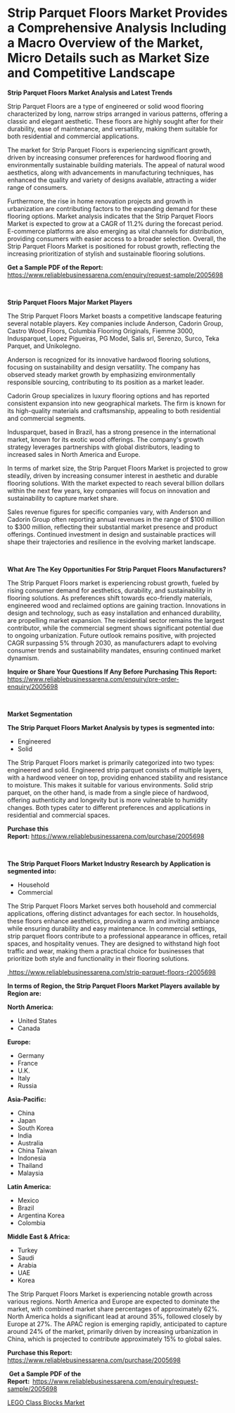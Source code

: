 <p><h1>Strip Parquet Floors Market Provides a Comprehensive Analysis Including a Macro Overview of the Market, Micro Details such as Market Size and Competitive Landscape</h1></p><p><strong>Strip Parquet Floors Market Analysis and Latest Trends</strong></p>
<p><p>Strip Parquet Floors are a type of engineered or solid wood flooring characterized by long, narrow strips arranged in various patterns, offering a classic and elegant aesthetic. These floors are highly sought after for their durability, ease of maintenance, and versatility, making them suitable for both residential and commercial applications. </p><p>The market for Strip Parquet Floors is experiencing significant growth, driven by increasing consumer preferences for hardwood flooring and environmentally sustainable building materials. The appeal of natural wood aesthetics, along with advancements in manufacturing techniques, has enhanced the quality and variety of designs available, attracting a wider range of consumers. </p><p>Furthermore, the rise in home renovation projects and growth in urbanization are contributing factors to the expanding demand for these flooring options. Market analysis indicates that the Strip Parquet Floors Market is expected to grow at a CAGR of 11.2% during the forecast period. E-commerce platforms are also emerging as vital channels for distribution, providing consumers with easier access to a broader selection. Overall, the Strip Parquet Floors Market is positioned for robust growth, reflecting the increasing prioritization of stylish and sustainable flooring solutions.</p></p>
<p><strong>Get a Sample PDF of the Report:&nbsp;</strong> <a href="https://www.reliablebusinessarena.com/enquiry/request-sample/2005698?utm_campaign=2262&utm_medium=2&utm_source=Github&utm_content=ia&utm_term=10022025&utm_id=strip-parquet-floors">https://www.reliablebusinessarena.com/enquiry/request-sample/2005698</a></p>
<p>&nbsp;</p>
<p><strong>Strip Parquet Floors Major Market Players</strong></p>
<p><p>The Strip Parquet Floors Market boasts a competitive landscape featuring several notable players. Key companies include Anderson, Cadorin Group, Castro Wood Floors, Columbia Flooring Originals, Fiemme 3000, Indusparquet, Lopez Pigueiras, PG Model, Salis srl, Serenzo, Surco, Teka Parquet, and Unikolegno. </p><p>Anderson is recognized for its innovative hardwood flooring solutions, focusing on sustainability and design versatility. The company has observed steady market growth by emphasizing environmentally responsible sourcing, contributing to its position as a market leader.</p><p>Cadorin Group specializes in luxury flooring options and has reported consistent expansion into new geographical markets. The firm is known for its high-quality materials and craftsmanship, appealing to both residential and commercial segments. </p><p>Indusparquet, based in Brazil, has a strong presence in the international market, known for its exotic wood offerings. The company's growth strategy leverages partnerships with global distributors, leading to increased sales in North America and Europe. </p><p>In terms of market size, the Strip Parquet Floors Market is projected to grow steadily, driven by increasing consumer interest in aesthetic and durable flooring solutions. With the market expected to reach several billion dollars within the next few years, key companies will focus on innovation and sustainability to capture market share.</p><p>Sales revenue figures for specific companies vary, with Anderson and Cadorin Group often reporting annual revenues in the range of $100 million to $300 million, reflecting their substantial market presence and product offerings. Continued investment in design and sustainable practices will shape their trajectories and resilience in the evolving market landscape.</p></p>
<p>&nbsp;</p>
<p><strong>What Are The Key Opportunities For Strip Parquet Floors Manufacturers?</strong></p>
<p><p>The Strip Parquet Floors market is experiencing robust growth, fueled by rising consumer demand for aesthetics, durability, and sustainability in flooring solutions. As preferences shift towards eco-friendly materials, engineered wood and reclaimed options are gaining traction. Innovations in design and technology, such as easy installation and enhanced durability, are propelling market expansion. The residential sector remains the largest contributor, while the commercial segment shows significant potential due to ongoing urbanization. Future outlook remains positive, with projected CAGR surpassing 5% through 2030, as manufacturers adapt to evolving consumer trends and sustainability mandates, ensuring continued market dynamism.</p></p>
<p><strong>Inquire or Share Your Questions If Any Before Purchasing This Report:</strong> <a href="https://www.reliablebusinessarena.com/enquiry/pre-order-enquiry/2005698?utm_campaign=2262&utm_medium=2&utm_source=Github&utm_content=ia&utm_term=10022025&utm_id=strip-parquet-floors">https://www.reliablebusinessarena.com/enquiry/pre-order-enquiry/2005698</a></p>
<p>&nbsp;</p>
<p><strong>Market Segmentation</strong></p>
<p><strong>The Strip Parquet Floors Market Analysis by types is segmented into:</strong></p>
<p><ul><li>Engineered</li><li>Solid</li></ul></p>
<p><p>The Strip Parquet Floors market is primarily categorized into two types: engineered and solid. Engineered strip parquet consists of multiple layers, with a hardwood veneer on top, providing enhanced stability and resistance to moisture. This makes it suitable for various environments. Solid strip parquet, on the other hand, is made from a single piece of hardwood, offering authenticity and longevity but is more vulnerable to humidity changes. Both types cater to different preferences and applications in residential and commercial spaces.</p></p>
<p><strong>Purchase this Report:&nbsp;</strong><a href="https://www.reliablebusinessarena.com/purchase/2005698?utm_campaign=2262&utm_medium=2&utm_source=Github&utm_content=ia&utm_term=10022025&utm_id=strip-parquet-floors">https://www.reliablebusinessarena.com/purchase/2005698</a></p>
<p>&nbsp;</p>
<p><strong>The Strip Parquet Floors Market Industry Research by Application is segmented into:</strong></p>
<p><ul><li>Household</li><li>Commercial</li></ul></p>
<p><p>The Strip Parquet Floors Market serves both household and commercial applications, offering distinct advantages for each sector. In households, these floors enhance aesthetics, providing a warm and inviting ambiance while ensuring durability and easy maintenance. In commercial settings, strip parquet floors contribute to a professional appearance in offices, retail spaces, and hospitality venues. They are designed to withstand high foot traffic and wear, making them a practical choice for businesses that prioritize both style and functionality in their flooring solutions.</p></p>
<p><a href="https://www.reliablebusinessarena.com/strip-parquet-floors-r2005698?utm_campaign=2262&utm_medium=2&utm_source=Github&utm_content=ia&utm_term=10022025&utm_id=strip-parquet-floors">&nbsp;https://www.reliablebusinessarena.com/strip-parquet-floors-r2005698</a></p>
<p><strong>In terms of Region, the Strip Parquet Floors Market Players available by Region are:</strong></p>
<p>
    <p> <strong> North America: </strong>
        <ul>
            <li>United States</li>
            <li>Canada</li>
        </ul>
        </p> 
    <p> <strong> Europe: </strong>
        <ul>
            <li>Germany</li>
            <li>France</li>
            <li>U.K.</li>
            <li>Italy</li>
            <li>Russia</li>
        </ul>
        </p> 
    <p> <strong> Asia-Pacific: </strong>
        <ul>
            <li>China</li>
            <li>Japan</li>
            <li>South Korea</li>
            <li>India</li>
            <li>Australia</li>
            <li>China Taiwan</li>
            <li>Indonesia</li>
            <li>Thailand</li>
            <li>Malaysia</li>
        </ul>
        </p> 
    <p> <strong> Latin America: </strong>
        <ul>
            <li>Mexico</li>
            <li>Brazil</li>
            <li>Argentina Korea</li>
            <li>Colombia</li>
        </ul>
        </p> 
    <p> <strong> Middle East & Africa: </strong>
        <ul>
            <li>Turkey</li>
            <li>Saudi</li>
            <li>Arabia</li>
            <li>UAE</li>
            <li>Korea</li>
        </ul>
    </p>
    </p>
<p><p>The Strip Parquet Floors Market is experiencing notable growth across various regions. North America and Europe are expected to dominate the market, with combined market share percentages of approximately 62%. North America holds a significant lead at around 35%, followed closely by Europe at 27%. The APAC region is emerging rapidly, anticipated to capture around 24% of the market, primarily driven by increasing urbanization in China, which is projected to contribute approximately 15% to global sales.</p></p>
<p><strong>Purchase this Report: </strong><a href="https://www.reliablebusinessarena.com/purchase/2005698?utm_campaign=2262&utm_medium=2&utm_source=Github&utm_content=ia&utm_term=10022025&utm_id=strip-parquet-floors">https://www.reliablebusinessarena.com/purchase/2005698</a></p>
<p>&nbsp;<strong>Get a Sample PDF of the Report:&nbsp;&nbsp;</strong><a href="https://www.reliablebusinessarena.com/enquiry/request-sample/2005698?utm_campaign=2262&utm_medium=2&utm_source=Github&utm_content=ia&utm_term=10022025&utm_id=strip-parquet-floors">https://www.reliablebusinessarena.com/enquiry/request-sample/2005698</a></p>
<p><strong></strong></p>
<p><p><a href="https://github.com/leopardmicheal7019/Market-Research-Report-List-1/blob/main/lego-class-blocks-market.md?utm_campaign=2262&utm_medium=2&utm_source=Github&utm_content=ia&utm_term=10022025&utm_id=strip-parquet-floors">LEGO Class Blocks Market</a></p></p>